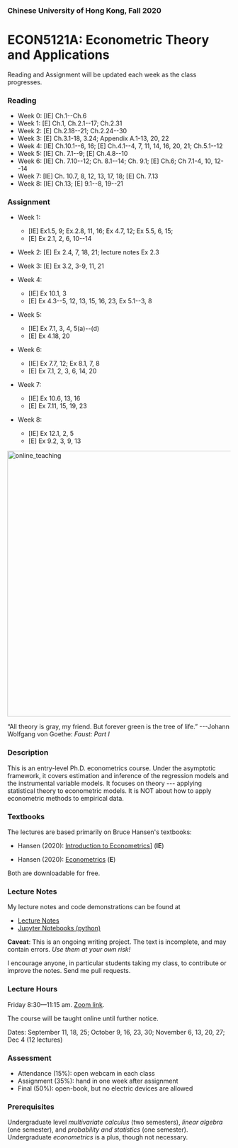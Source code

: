 ### Chinese University of Hong Kong, Fall 2020
# ECON5121A: Econometric Theory and Applications



Reading and Assignment will be updated each week as the class progresses.

### Reading

* Week 0: [IE] Ch.1--Ch.6
* Week 1: [E] Ch.1, Ch.2.1--17; Ch.2.31
* Week 2: [E] Ch.2.18--21; Ch.2.24--30
* Week 3: [E] Ch.3.1-18, 3.24; Appendix A.1-13, 20, 22
* Week 4: [IE] Ch.10.1--6, 16; [E] Ch.4.1--4, 7, 11, 14, 16, 20, 21; Ch.5.1--12
* Week 5: [IE] Ch. 7.1--9; [E] Ch.4.8--10
* Week 6: [IE] Ch. 7.10--12; Ch. 8.1--14; Ch. 9.1; [E] Ch.6; Ch 7.1-4, 10, 12--14
* Week 7: [IE] Ch. 10.7, 8, 12, 13, 17, 18; [E] Ch. 7.13
* Week 8: [IE] Ch.13; [E] 9.1--8, 19--21



### Assignment

* Week 1: 
  * [IE] Ex1.5, 9; Ex.2.8, 11, 16; Ex 4.7, 12; Ex 5.5, 6, 15; 
  * [E] Ex 2.1, 2, 6, 10--14
* Week 2: [E] Ex 2.4, 7, 18, 21; lecture notes Ex 2.3
* Week 3: [E] Ex 3.2, 3-9, 11, 21
* Week 4: 
  * [IE] Ex 10.1, 3
  * [E] Ex 4.3--5, 12, 13, 15, 16, 23, Ex 5.1--3, 8
* Week 5:
  * [IE] Ex 7.1, 3, 4, 5(a)--(d)
  * [E] Ex 4.18, 20
* Week 6:
  * [IE] Ex 7.7, 12; Ex 8.1, 7, 8
  * [E] Ex 7.1, 2, 3, 6, 14, 20
* Week 7:
  * [IE] Ex 10.6, 13, 16
  * [E] Ex 7.11, 15, 19, 23

* Week 8:
  * [IE] Ex 12.1, 2, 5
  * [E] Ex 9.2, 3, 9, 13





<img src="https://github.com/zhentaoshi/Econ5121A/blob/master/online_teaching.JPG" alt="online_teaching" width="600"/>

“All theory is gray, my friend. But forever green is the tree of life.”
---Johann Wolfgang von Goethe: *Faust: Part I*





### Description

This is an entry-level Ph.D. econometrics course. Under the asymptotic framework, it covers estimation and inference of the regression models and the instrumental variable models. It focuses on theory --- applying statistical theory to econometric models. It is NOT about how to apply econometric methods to empirical data.



### Textbooks

The lectures are based primarily on Bruce Hansen's textbooks:

* Hansen (2020): [Introduction to Econometrics](https://www.ssc.wisc.edu/~bhansen/probability/)] (**IE**)

* Hansen (2020): [Econometrics](http://www.ssc.wisc.edu/~bhansen/econometrics/) (**E**) 

Both are downloadable for free.




### Lecture Notes

My lecture notes and code demonstrations can be found at

* [Lecture Notes](https://github.com/zhentaoshi/Econ5121A/tree/master/lec_notes_lyx)
* [Jupyter Notebooks (python)](https://mybinder.org/v2/gh/zhentaoshi/Econ5121A/master)

**Caveat**: This is an ongoing writing project. The text is incomplete, and may contain errors.
*Use them at your own risk!*

I encourage anyone, in particular students taking my class, to contribute or improve the notes. Send me pull requests.



### Lecture Hours

Friday 8:30—11:15 am. [Zoom link](https://cuhk.zoom.us/j/92063037640).

The course will be taught online until further notice.

Dates: September 11, 18, 25; October 9, 16, 23, 30; November 6, 13, 20, 27; Dec 4 (12 lectures)



### Assessment

* Attendance (15%): open webcam in each class
* Assignment (35%): hand in one week after assignment
* Final (50%): open-book, but no electric devices are allowed



### Prerequisites

Undergraduate level *multivariate calculus* (two semesters), *linear algebra* (one semester), and *probability and statistics* (one semester). Undergraduate *econometrics* is a plus, though not necessary.
